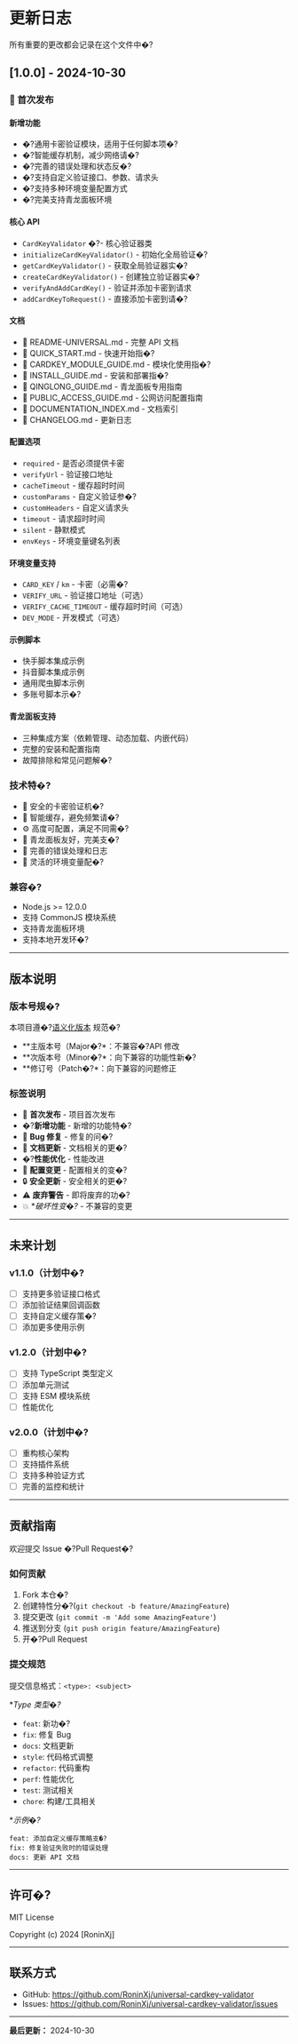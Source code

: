 ﻿# 更新日志

所有重要的更改都会记录在这个文件中�?

## [1.0.0] - 2024-10-30

### 🎉 首次发布

#### 新增功能
- �?通用卡密验证模块，适用于任何脚本项�?
- �?智能缓存机制，减少网络请�?
- �?完善的错误处理和状态反�?
- �?支持自定义验证接口、参数、请求头
- �?支持多种环境变量配置方式
- �?完美支持青龙面板环境

#### 核心 API
- `CardKeyValidator` �?- 核心验证器类
- `initializeCardKeyValidator()` - 初始化全局验证�?
- `getCardKeyValidator()` - 获取全局验证器实�?
- `createCardKeyValidator()` - 创建独立验证器实�?
- `verifyAndAddCardKey()` - 验证并添加卡密到请求
- `addCardKeyToRequest()` - 直接添加卡密到请�?

#### 文档
- 📖 README-UNIVERSAL.md - 完整 API 文档
- 📖 QUICK_START.md - 快速开始指�?
- 📖 CARDKEY_MODULE_GUIDE.md - 模块化使用指�?
- 📖 INSTALL_GUIDE.md - 安装和部署指�?
- 📖 QINGLONG_GUIDE.md - 青龙面板专用指南
- 📖 PUBLIC_ACCESS_GUIDE.md - 公网访问配置指南
- 📖 DOCUMENTATION_INDEX.md - 文档索引
- 📖 CHANGELOG.md - 更新日志

#### 配置选项
- `required` - 是否必须提供卡密
- `verifyUrl` - 验证接口地址
- `cacheTimeout` - 缓存超时时间
- `customParams` - 自定义验证参�?
- `customHeaders` - 自定义请求头
- `timeout` - 请求超时时间
- `silent` - 静默模式
- `envKeys` - 环境变量键名列表

#### 环境变量支持
- `CARD_KEY` / `km` - 卡密（必需�?
- `VERIFY_URL` - 验证接口地址（可选）
- `VERIFY_CACHE_TIMEOUT` - 缓存超时时间（可选）
- `DEV_MODE` - 开发模式（可选）

#### 示例脚本
- 快手脚本集成示例
- 抖音脚本集成示例
- 通用爬虫脚本示例
- 多账号脚本示�?

#### 青龙面板支持
- 三种集成方案（依赖管理、动态加载、内嵌代码）
- 完整的安装和配置指南
- 故障排除和常见问题解�?

### 技术特�?
- 🔐 安全的卡密验证机�?
- 💾 智能缓存，避免频繁请�?
- ⚙️ 高度可配置，满足不同需�?
- 🎯 青龙面板友好，完美支�?
- 📝 完善的错误处理和日志
- 🔧 灵活的环境变量配�?

### 兼容�?
- Node.js >= 12.0.0
- 支持 CommonJS 模块系统
- 支持青龙面板环境
- 支持本地开发环�?

---

## 版本说明

### 版本号规�?

本项目遵�?[语义化版本](https://semver.org/lang/zh-CN/) 规范�?

- **主版本号（Major�?*：不兼容�?API 修改
- **次版本号（Minor�?*：向下兼容的功能性新�?
- **修订号（Patch�?*：向下兼容的问题修正

### 标签说明

- 🎉 **首次发布** - 项目首次发布
- �?**新增功能** - 新增的功能特�?
- 🐛 **Bug 修复** - 修复的问�?
- 📝 **文档更新** - 文档相关的更�?
- �?**性能优化** - 性能改进
- 🔧 **配置变更** - 配置相关的变�?
- 🔒 **安全更新** - 安全相关的更�?
- ⚠️ **废弃警告** - 即将废弃的功�?
- 💥 **破坏性变�?* - 不兼容的变更

---

## 未来计划

### v1.1.0（计划中�?
- [ ] 支持更多验证接口格式
- [ ] 添加验证结果回调函数
- [ ] 支持自定义缓存策�?
- [ ] 添加更多使用示例

### v1.2.0（计划中�?
- [ ] 支持 TypeScript 类型定义
- [ ] 添加单元测试
- [ ] 支持 ESM 模块系统
- [ ] 性能优化

### v2.0.0（计划中�?
- [ ] 重构核心架构
- [ ] 支持插件系统
- [ ] 支持多种验证方式
- [ ] 完善的监控和统计

---

## 贡献指南

欢迎提交 Issue �?Pull Request�?

### 如何贡献

1. Fork 本仓�?
2. 创建特性分�?(`git checkout -b feature/AmazingFeature`)
3. 提交更改 (`git commit -m 'Add some AmazingFeature'`)
4. 推送到分支 (`git push origin feature/AmazingFeature`)
5. 开�?Pull Request

### 提交规范

提交信息格式：`<type>: <subject>`

**Type 类型�?*
- `feat`: 新功�?
- `fix`: 修复 Bug
- `docs`: 文档更新
- `style`: 代码格式调整
- `refactor`: 代码重构
- `perf`: 性能优化
- `test`: 测试相关
- `chore`: 构建/工具相关

**示例�?*
```
feat: 添加自定义缓存策略支�?
fix: 修复验证失败时的错误处理
docs: 更新 API 文档
```

---

## 许可�?

MIT License

Copyright (c) 2024 [RoninXj]

---

## 联系方式

- GitHub: https://github.com/RoninXj/universal-cardkey-validator
- Issues: https://github.com/RoninXj/universal-cardkey-validator/issues

---

**最后更新：** 2024-10-30
